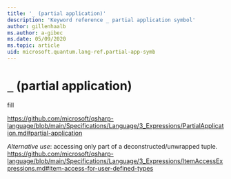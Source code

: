 ```yaml
---
title: '_ (partial application)'
description: 'Keyword reference _ partial application symbol'
author: gillenhaalb
ms.author: a-gibec
ms.date: 05/09/2020
ms.topic: article
uid: microsoft.quantum.lang-ref.partial-app-symb
---
```


# `_` (partial application)

fill

https://github.com/microsoft/qsharp-language/blob/main/Specifications/Language/3_Expressions/PartialApplication.md#partial-application



*Alternative use*: accessing only part of a deconstructed/unwrapped tuple.
https://github.com/microsoft/qsharp-language/blob/main/Specifications/Language/3_Expressions/ItemAccessExpressions.md#item-access-for-user-defined-types